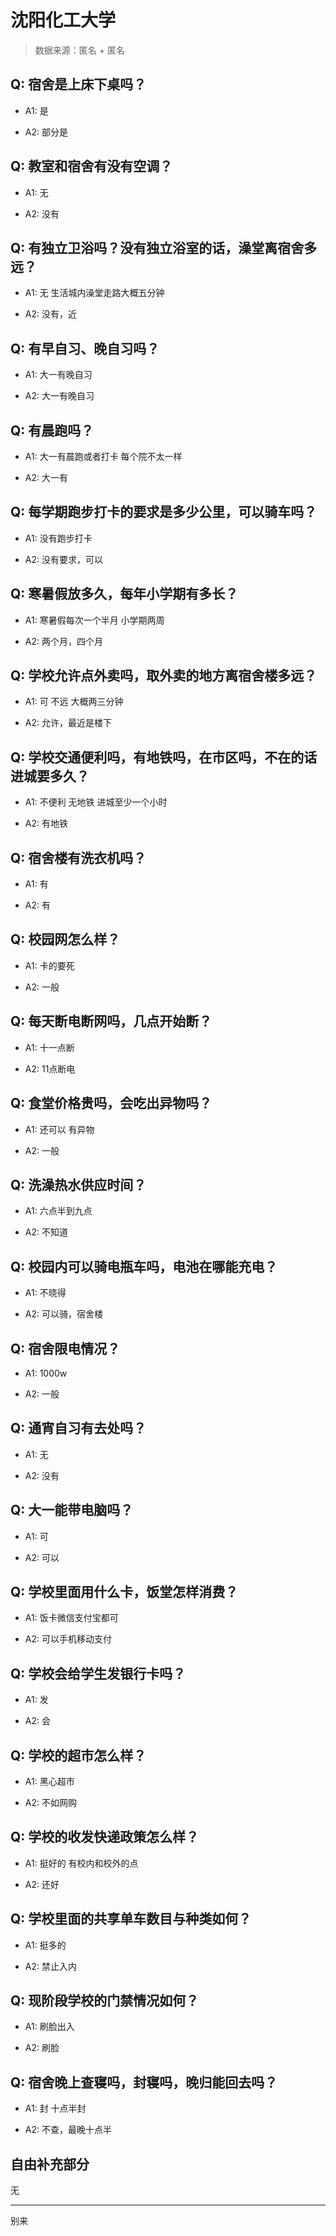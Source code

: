 # 沈阳化工大学

> 数据来源：匿名 + 匿名

## Q: 宿舍是上床下桌吗？

- A1: 是

- A2: 部分是

## Q: 教室和宿舍有没有空调？

- A1: 无

- A2: 没有

## Q: 有独立卫浴吗？没有独立浴室的话，澡堂离宿舍多远？

- A1: 无 生活城内澡堂走路大概五分钟

- A2: 没有，近

## Q: 有早自习、晚自习吗？

- A1: 大一有晚自习

- A2: 大一有晚自习

## Q: 有晨跑吗？

- A1: 大一有晨跑或者打卡 每个院不太一样

- A2: 大一有

## Q: 每学期跑步打卡的要求是多少公里，可以骑车吗？

- A1: 没有跑步打卡

- A2: 没有要求，可以

## Q: 寒暑假放多久，每年小学期有多长？

- A1: 寒暑假每次一个半月 小学期两周

- A2: 两个月，四个月

## Q: 学校允许点外卖吗，取外卖的地方离宿舍楼多远？

- A1: 可 不远 大概两三分钟

- A2: 允许，最近是楼下

## Q: 学校交通便利吗，有地铁吗，在市区吗，不在的话进城要多久？

- A1: 不便利 无地铁 进城至少一个小时

- A2: 有地铁

## Q: 宿舍楼有洗衣机吗？

- A1: 有

- A2: 有

## Q: 校园网怎么样？

- A1: 卡的要死

- A2: 一般

## Q: 每天断电断网吗，几点开始断？

- A1: 十一点断

- A2: 11点断电

## Q: 食堂价格贵吗，会吃出异物吗？

- A1: 还可以 有异物

- A2: 一般

## Q: 洗澡热水供应时间？

- A1: 六点半到九点

- A2: 不知道

## Q: 校园内可以骑电瓶车吗，电池在哪能充电？

- A1: 不晓得

- A2: 可以骑，宿舍楼

## Q: 宿舍限电情况？

- A1: 1000w

- A2: 一般

## Q: 通宵自习有去处吗？

- A1: 无

- A2: 没有

## Q: 大一能带电脑吗？

- A1: 可

- A2: 可以

## Q: 学校里面用什么卡，饭堂怎样消费？

- A1: 饭卡微信支付宝都可

- A2: 可以手机移动支付

## Q: 学校会给学生发银行卡吗？

- A1: 发

- A2: 会

## Q: 学校的超市怎么样？

- A1: 黑心超市

- A2: 不如网购

## Q: 学校的收发快递政策怎么样？

- A1: 挺好的 有校内和校外的点

- A2: 还好

## Q: 学校里面的共享单车数目与种类如何？

- A1: 挺多的

- A2: 禁止入内

## Q: 现阶段学校的门禁情况如何？

- A1: 刷脸出入

- A2: 刷脸

## Q: 宿舍晚上查寝吗，封寝吗，晚归能回去吗？

- A1: 封 十点半封

- A2: 不查，最晚十点半

## 自由补充部分

无

***

别来
